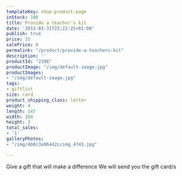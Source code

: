 ```yaml
---
templateKey: shop-product-page
inStock: 100
title: Provide a teacher's kit
date: '2013-03-31T22:22:25+01:00'
publish: true
price: 25
salePrice: 0
permalink: "/product/provide-a-teachers-kit"
description: ''
productId: "2196"
productImage: "/img/default-image.jpg"
productImages:
- "/img/default-image.jpg"
tags:
- giftlist
size: card
product_shipping_class: letter
weight: 4
length: 147
width: 104
height: 3
total_sales:
- '1'
galleryPhotos:
- "/img/4b0c3a96442ccimg_4743.jpg"

---
```

Give a gift that will make a difference We will send you the gift card/s